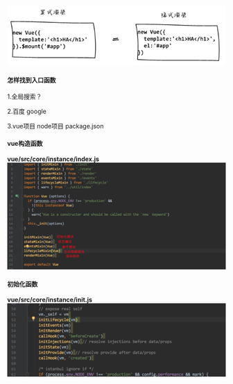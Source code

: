 ![](/image/shengming.png)

#### 怎样找到入口函数

1.全局搜索？

2.百度 google

3.vue项目 node项目  package.json 





#### **vue构造函数**

**vue/src/core/instance/index.js**![](/image/instance/index.png)

#### 初始化函数

**vue/src/core/instance/init.js**![](/image/instance/init.png)

